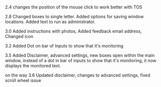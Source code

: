 2.4 changes the position of the mouse click to work better with TOS 

2.8 Changed boxes to single letter. Added options for saving window locations. Added text to run as administrator.

3.0 Added instructions with photos, Added feedback email address, Changed icon

3.2 Added Dot on bar of Inputs to show that it's monitoring

3.5 Added Disclaimer, advanced settings, new boxes open within the main window, instead of a dot in bar of inputs to show that it's monitoring, it now displays the monitored text. 

on the way 3.6 Updated disclaimer, changes to advanced settings, fixed scroll wheel issue 
